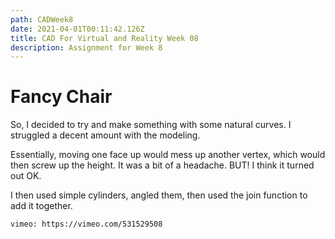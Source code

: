 ```yaml
---
path: CADWeek8
date: 2021-04-01T00:11:42.126Z
title: CAD For Virtual and Reality Week 08
description: Assignment for Week 8
---
```

# Fancy Chair

So, I decided to try and make something with some natural curves. I struggled a decent amount with the modeling.

Essentially, moving one face up would mess up another vertex, which would then screw up the height. It was a bit of a headache. BUT! I think it turned out OK.

I then used simple cylinders, angled them, then used the join function to add it together. 

`vimeo: https://vimeo.com/531529508`